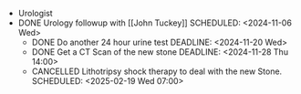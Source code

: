 - Urologist
- DONE Urology followup with [[John Tuckey]]
  SCHEDULED: <2024-11-06 Wed>
	- DONE Do another 24 hour urine test
	  DEADLINE: <2024-11-20 Wed>
	- DONE Get a CT Scan of the new stone
	  DEADLINE: <2024-11-28 Thu 14:00>
	- CANCELLED Lithotripsy shock therapy to deal with the new Stone.
	  SCHEDULED: <2025-02-19 Wed 07:00>
